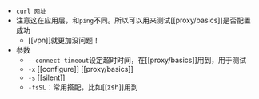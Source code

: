 - `curl 网址`
- 注意这在应用层，和`ping`不同。所以可以用来测试[[proxy/basics]]是否配置成功
  - [[vpn]]就更加没问题！
- 参数
  - `--connect-timeout`设定超时时间，在[[proxy/basics]]用到，用于测试
  - `-x` [[configure]] [[proxy/basics]]
  - `-s` [[silent]]
  - `-fsSL`：常用搭配，比如[[zsh]]用到